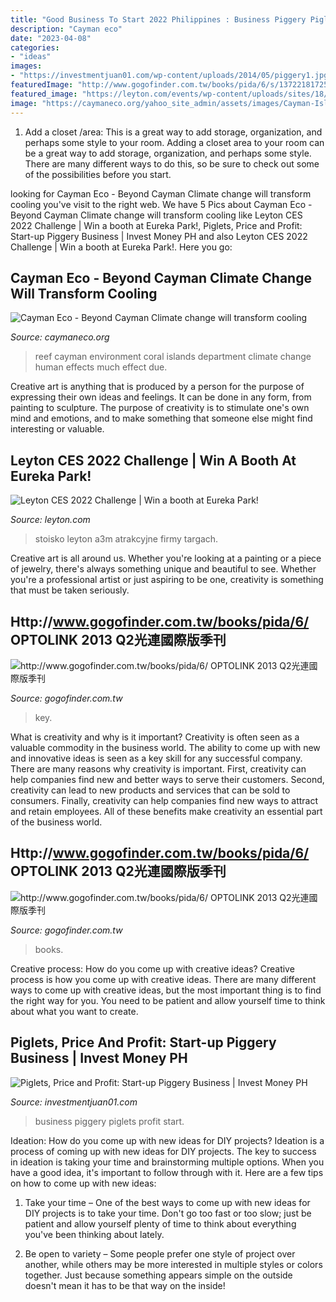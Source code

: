 ```yaml
---
title: "Good Business To Start 2022 Philippines : Business Piggery Piglets Profit Start"
description: "Cayman eco"
date: "2023-04-08"
categories:
- "ideas"
images:
- "https://investmentjuan01.com/wp-content/uploads/2014/05/piggery1.jpg"
featuredImage: "http://www.gogofinder.com.tw/books/pida/6/s/13722181725gRRxqA2.jpg"
featured_image: "https://leyton.com/events/wp-content/uploads/sites/18/2021/08/CES2.png"
image: "https://caymaneco.org/yahoo_site_admin/assets/images/Cayman-Islands-coral-reef-Photo-courtesy-Department-of-Environment.4192127_std.jpg"
---
```



1. Add a closet /area: This is a great way to add storage, organization, and perhaps some style to your room.
Adding a closet area to your room can be a great way to add storage, organization, and perhaps some style. There are many different ways to do this, so be sure to check out some of the possibilities before you start.

	

		
looking for Cayman Eco - Beyond Cayman Climate change will transform cooling you've visit to the right web. We have 5 Pics about Cayman Eco - Beyond Cayman Climate change will transform cooling like Leyton CES 2022 Challenge | Win a booth at Eureka Park!, Piglets, Price and Profit: Start-up Piggery Business | Invest Money PH and also Leyton CES 2022 Challenge | Win a booth at Eureka Park!. Here you go:
		
    
## Cayman Eco - Beyond Cayman Climate Change Will Transform Cooling

<img loading=lazy src="https://caymaneco.org/yahoo_site_admin/assets/images/Cayman-Islands-coral-reef-Photo-courtesy-Department-of-Environment.4192127_std.jpg" onerror="this.onerror=null;this.src='https://tse4.mm.bing.net/th?id=OIP.dWyDsZ1crtsDFUXNktI3XwAAAA&amp;pid=15.1';" alt="Cayman Eco - Beyond Cayman Climate change will transform cooling">

_Source: caymaneco.org_

>reef cayman environment coral islands department climate change human effects much effect due. 

	

Creative art is anything that is produced by a person for the purpose of expressing their own ideas and feelings. It can be done in any form, from painting to sculpture. The purpose of creativity is to stimulate one's own mind and emotions, and to make something that someone else might find interesting or valuable.

    
## Leyton CES 2022 Challenge | Win A Booth At Eureka Park!

<img loading=lazy src="https://leyton.com/events/wp-content/uploads/sites/18/2021/08/CES2.png" onerror="this.onerror=null;this.src='https://tse2.mm.bing.net/th?id=OIP.y5aAt4PXg4RW3DJJQadY4gHaE8&amp;pid=15.1';" alt="Leyton CES 2022 Challenge | Win a booth at Eureka Park!">

_Source: leyton.com_

>stoisko leyton a3m atrakcyjne firmy targach. 

	

Creative art is all around us. Whether you're looking at a painting or a piece of jewelry, there's always something unique and beautiful to see. Whether you're a professional artist or just aspiring to be one, creativity is something that must be taken seriously.

    
## Http://www.gogofinder.com.tw/books/pida/6/ OPTOLINK 2013 Q2光連國際版季刊

<img loading=lazy src="http://www.gogofinder.com.tw/books/pida/6/s/1372218172t1hwTtqR.jpg" onerror="this.onerror=null;this.src='https://tse4.mm.bing.net/th?id=OIP.AHNLVEAcF1KktK46f_0x5wHaKf&amp;pid=15.1';" alt="http://www.gogofinder.com.tw/books/pida/6/ OPTOLINK 2013 Q2光連國際版季刊">

_Source: gogofinder.com.tw_

>key. 

	

What is creativity and why is it important?
Creativity is often seen as a valuable commodity in the business world. The ability to come up with new and innovative ideas is seen as a key skill for any successful company. There are many reasons why creativity is important. First, creativity can help companies find new and better ways to serve their customers. Second, creativity can lead to new products and services that can be sold to consumers. Finally, creativity can help companies find new ways to attract and retain employees. All of these benefits make creativity an essential part of the business world.

    
## Http://www.gogofinder.com.tw/books/pida/6/ OPTOLINK 2013 Q2光連國際版季刊

<img loading=lazy src="http://www.gogofinder.com.tw/books/pida/6/s/13722181725gRRxqA2.jpg" onerror="this.onerror=null;this.src='https://tse1.mm.bing.net/th?id=OIP.Phryzths2aNqhTaf7KUM-AHaKf&amp;pid=15.1';" alt="http://www.gogofinder.com.tw/books/pida/6/ OPTOLINK 2013 Q2光連國際版季刊">

_Source: gogofinder.com.tw_

>books. 

	

Creative process: How do you come up with creative ideas?
Creative process is how you come up with creative ideas. There are many different ways to come up with creative ideas, but the most important thing is to find the right way for you. You need to be patient and allow yourself time to think about what you want to create.

    
## Piglets, Price And Profit: Start-up Piggery Business | Invest Money PH

<img loading=lazy src="https://investmentjuan01.com/wp-content/uploads/2014/05/piggery1.jpg" onerror="this.onerror=null;this.src='https://tse4.mm.bing.net/th?id=OIP.geNYiXg8Jhc-X8JjCtVJnAHaFj&amp;pid=15.1';" alt="Piglets, Price and Profit: Start-up Piggery Business | Invest Money PH">

_Source: investmentjuan01.com_

>business piggery piglets profit start. 

	

Ideation: How do you come up with new ideas for DIY projects?
Ideation is a process of coming up with new ideas for DIY projects. The key to success in ideation is taking your time and brainstorming multiple options. When you have a good idea, it's important to follow through with it. Here are a few tips on how to come up with new ideas:
1. Take your time – One of the best ways to come up with new ideas for DIY projects is to take your time. Don't go too fast or too slow; just be patient and allow yourself plenty of time to think about everything you've been thinking about lately.

2. Be open to variety – Some people prefer one style of project over another, while others may be more interested in multiple styles or colors together. Just because something appears simple on the outside doesn't mean it has to be that way on the inside!



